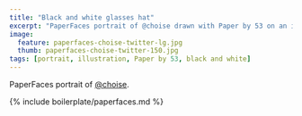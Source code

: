 ```yaml
---
title: "Black and white glasses hat"
excerpt: "PaperFaces portrait of @choise drawn with Paper by 53 on an iPad."
image: 
  feature: paperfaces-choise-twitter-lg.jpg
  thumb: paperfaces-choise-twitter-150.jpg
tags: [portrait, illustration, Paper by 53, black and white]
---
```


PaperFaces portrait of [@choise](http://twitter.com/choise).

{% include boilerplate/paperfaces.md %}